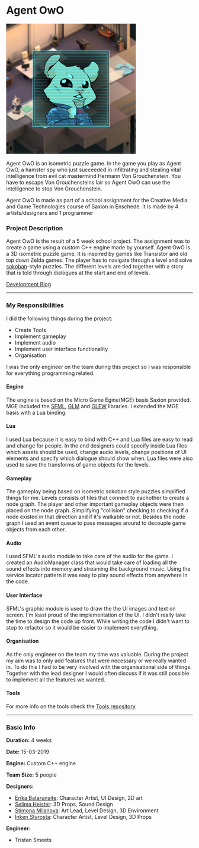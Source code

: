 # Agent OwO

![](AgentOwO_thumb.jpg)

Agent OwO is an isometric puzzle game. In the game you play as Agent OwO, a hamster spy who just succeeded in infiltrating and stealing vital intelligence from evil cat mastermind Hermann Von Grouchenstein. You have to escape Von Grouchensteins lair so Agent OwO can use the intelligence to stop Von Grouchenstein.

Agent OwO is made as part of a school assignment for the Creative Media and Game Technologies course of Saxion in Enschede. It is made by 4 artists/designers and 1 programmer

### Project Description
Agent OwO is the result of a 5 week school project. The assignment was to create a game using a custom C++ engine made by yourself.
Agent OwO is a 3D isometric puzzle game. It is inspired by games like Transistor and old top down Zelda games. The player has to navigate through a level and solve [sokoban][5]-style puzzles. The different levels are tied together with a story that is told through dialogues at the start and end of levels.

[Development Blog][6]

---

### My Responsibilities
I did the following things during the project:
- Create Tools
- Implement gameplay
- Implement audio
- Implement user interface functionality
- Organisation

I was the only engineer on the team during this project so I was responsible for everything programming related. 

#### Engine
The engine is based on the Micro Game Egine(MGE) basis Saxion provided. MGE included the [SFML][7], [GLM][8] and [GLEW][9] libraries. I extended the MGE basis with a Lua binding. 

#### Lua
I used Lua because it is easy to bind with C++ and Lua files are easy to read and change for people. In the end designers could specify inside Lua files which assets should be used, change audio levels, change positions of UI elements and specify which dialogue should show when. Lua files were also used to save the transforms of game objects for the levels.

#### Gameplay
The gameplay being based on isometric sokoban style puzzles simplified things for me. Levels consists of tiles that connect to eachother to create a node graph. The player and other important gameplay objects were then placed on the node graph. Simplifying "collision" checking to checking if a node existed in that direction and if it's walkable or not. Besides the node graph I used an event queue to pass messages around to decouple game objects from each other.

#### Audio
I used SFML's audio module to take care of the audio for the game. I created an AudioManager class that would take care of loading all the sound effects into memory and streaming the background music. Using the service locator pattern it was easy to play sound effects from anywhere in the code. 

#### User Interface
SFML's graphic module is used to draw the the UI images and text on screen. I'm least proud of the implementation of the UI. I didn't really take the time to design the code up front. While writing the code I didn't want to stop to refactor so it would be easier to implement everything.

#### Organisation
As the only engineer on the team my time was valuable. During the project my aim was to only add features that were necessary or we really wanted in. To do this I had to be very involved with the organisational side of things. Together with the lead designer I would often discuss if it was still possible to implement all the features we wanted. 

#### Tools
For more info on the tools check the [Tools repository][10]

---
### Basic Info
**Duration:** 4 weeks

**Date:** 15-03-2019

**Engine:** Custom C++ engine

**Team Size:** 5 people

**Designers:**
- [Erika Batarunaite][2]: Character Artist, UI Design, 2D art
- [Selima Heister][11]: 3D Props, Sound Design
- [Stimona Milanova][3]: Art Lead, Level Design, 3D Environment
- [Inken Starosta][12]: Character Artist, Level Design, 3D Props

**Engineer:**
- Tristan Smeets

 [2]: https://www.artstation.com/eriminati
 [3]: https://www.artstation.com/milva
 [4]: https://github.com/TristanSmeets/Agent-OwO
 [5]: https://en.wikipedia.org/wiki/Sokoban
 [6]: https://brocknoeyes99.tumblr.com/page/4
 [7]: https://www.sfml-dev.org/
 [8]: https://glm.g-truc.net/0.9.9/index.html
 [9]: http://glew.sourceforge.net/
 [10]: https://github.com/TristanSmeets/Agent-OwO-Tools
 [11]: https://www.artstation.com/selimahei
 [12]: https://inkenstarosta.com/
